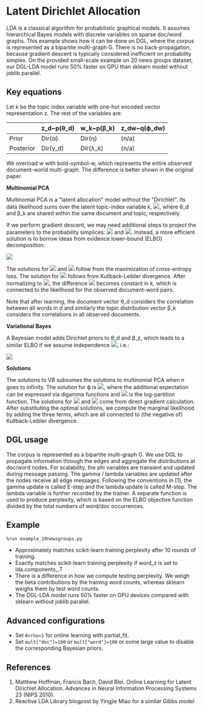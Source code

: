Latent Dirichlet Allocation
===
LDA is a classical algorithm for probabilistic graphical models. It assumes 
hierarchical Bayes models with discrete variables on sparse doc/word graphs.
This example shows how it can be done on DGL,
where the corpus is represented as a bipartite multi-graph G.
There is no back-propagation, because gradient descent is typically considered
inefficient on probability simplex.
On the provided small-scale example on 20 news groups dataset, our DGL-LDA model runs
50% faster on GPU than sklearn model without joblib parallel.

Key equations
---

<!-- https://editor.codecogs.com/ -->

Let k be the topic index variable with one-hot encoded vector representation z. The rest of the variables are:

|             | z_d\~p(θ_d) | w_k\~p(β_k) | z_dw\~q(ϕ_dw) |
|-------------|-------------|-------------|---------------|
| Prior       | Dir(α)      | Dir(η)      |     (n/a)     |
| Posterior   | Dir(γ_d)    | Dir(λ_k)    |     (n/a)     |

We overload w with bold-symbol-w, which represents the entire observed document-world multi-graph. The difference is better shown in the original paper.

**Multinomial PCA**

Multinomial PCA is a "latent allocation" model without the "Dirichlet".
Its data likelihood sums over the latent topic-index variable k,
<img src="https://latex.codecogs.com/svg.image?\inline&space;p(w_{di}|\theta_d,\beta)=\sum_k\theta_{dk}\beta_{kw}"/>,
where θ_d and β_k are shared within the same document and topic, respectively.

If we perform gradient descent, we may need additional steps to project the parameters to the probability simplices:
<img src="https://latex.codecogs.com/svg.image?\inline&space;\sum_k\theta_{dk}=1"/>
and
<img src="https://latex.codecogs.com/svg.image?\inline&space;\sum_w\beta_{kw}=1"/>.
Instead, a more efficient solution is to borrow ideas from evidence lower-bound (ELBO) decomposition:

<!--
\log p(w) \geq \mathcal{L}(w,\phi)
\stackrel{def}{=}
\mathbb{E}_q [\log p(w,z;\theta,\beta) - \log q(z;\phi)]
\\=
\mathbb{E}_q [\log p(w|z;\beta) + \log p(z;\theta) - \log q(z;\phi)]
\\=
\sum_{dwk}n_{dw}\phi_{dwk} [\log\beta_{kw} + \log \theta_{dk} - \log \phi_{dwk}]
-->

<img src="https://latex.codecogs.com/svg.image?\log&space;p(w)&space;\geq&space;\mathcal{L}(w,\phi)\stackrel{def}{=}\mathbb{E}_q&space;[\log&space;p(w,z;\theta,\beta)&space;-&space;\log&space;q(z;\phi)]\\=\mathbb{E}_q&space;[\log&space;p(w|z;\beta)&space;&plus;&space;\log&space;p(z;\theta)&space;-&space;\log&space;q(z;\phi)]\\=\sum_{dwk}n_{dw}\phi_{dwk}&space;[\log\beta_{kw}&space;&plus;&space;\log&space;\theta_{dk}&space;-&space;\log&space;\phi_{dwk}]"/>

The solutions for
<img src="https://latex.codecogs.com/svg.image?\inline&space;\theta_{dk}\propto\sum_wn_{dw}\phi_{dwk}"/>
and
<img src="https://latex.codecogs.com/svg.image?\inline&space;\beta_{kw}\propto\sum_dn_{dw}\phi_{dwk}"/>
follow from the maximization of cross-entropy loss.
The solution for
<img src="https://latex.codecogs.com/svg.image?\inline&space;\phi_{dwk}\propto&space;\theta_{dk}\beta_{kw}"/>
follows from Kullback-Leibler divergence.
After normalizing to
<img src="https://latex.codecogs.com/svg.image?\inline&space;\sum_k\phi_{dwk}=1"/>,
the difference
<img src="https://latex.codecogs.com/svg.image?\inline&space;\ell_{dw}=\log\beta_{kw}+\log\theta_{dk}-\log\phi_{dwk}"/>
becomes constant in k,
which is connected to the likelihood for the observed document-word pairs.

Note that after learning, the document vector θ_d considers the correlation between all words in d and similarly the topic distribution vector β_k considers the correlations in all observed documents.

**Variational Bayes**

A Bayesian model adds Dirichlet priors to θ_d and β_z, which leads to a similar ELBO if we assume independence
<img src="https://latex.codecogs.com/svg.image?\inline&space;q(z,\theta,\beta;\phi,\gamma,\lambda)=q(z;\phi)q(\theta;\gamma)q(\beta;\lambda)"/>,
i.e.:

<!--
\log p(w;\alpha,\eta) \geq \mathcal{L}(w,\phi,\gamma,\lambda)
\stackrel{def}{=}
\mathbb{E}_q [\log p(w,z,\theta,\beta;\alpha,\eta) - \log q(z,\theta,\beta;\phi,\gamma,\lambda)]
\\=
\mathbb{E}_q \left[
\log p(w|z,\beta) + \log p(z|\theta) - \log q(z;\phi)
+\log p(\theta;\alpha) - \log q(\theta;\gamma)
+\log p(\beta;\eta) - \log q(\beta;\lambda)
\right]
\\=
\sum_{dwk}n_{dw}\phi_{dwk} (\mathbb{E}_{\lambda_k}[\log\beta_{kw}] + \mathbb{E}_{\gamma_d}[\log \theta_{dk}] - \log \phi_{dwk})
\\+\sum_{d}\left[
(\alpha-\gamma_d)^\top\mathbb{E}_{\gamma_d}[\log\theta_d]
-(\log B(\alpha 1_K) - \log B(\gamma_d))
\right]
\\+\sum_{k}\left[
(\eta-\lambda_k)^\top\mathbb{E}_{\lambda_k}[\log\beta_k]
-(\log B(\eta 1_W) - \log B(\lambda_k))
\right]
 -->

<img src="https://latex.codecogs.com/svg.image?\log&space;p(w;\alpha,\eta)&space;\geq&space;\mathcal{L}(w,\phi,\gamma,\lambda)\stackrel{def}{=}\mathbb{E}_q&space;[\log&space;p(w,z,\theta,\beta;\alpha,\eta)&space;-&space;\log&space;q(z,\theta,\beta;\phi,\gamma,\lambda)]\\=\mathbb{E}_q&space;\left[\log&space;p(w|z,\beta)&space;&plus;&space;\log&space;p(z|\theta)&space;-&space;\log&space;q(z;\phi)&plus;\log&space;p(\theta;\alpha)&space;-&space;\log&space;q(\theta;\gamma)&plus;\log&space;p(\beta;\eta)&space;-&space;\log&space;q(\beta;\lambda)\right]\\=\sum_{dwk}n_{dw}\phi_{dwk}&space;(\mathbb{E}_{\lambda_k}[\log\beta_{kw}]&space;&plus;&space;\mathbb{E}_{\gamma_d}[\log&space;\theta_{dk}]&space;-&space;\log&space;\phi_{dwk})\\&plus;\sum_{d}\left[(\alpha-\gamma_d)^\top\mathbb{E}_{\gamma_d}[\log\theta_d]-(\log&space;B(\alpha&space;1_K)&space;-&space;\log&space;B(\gamma_d))\right]\\&plus;\sum_{k}\left[(\eta-\lambda_k)^\top\mathbb{E}_{\lambda_k}[\log\beta_k]-(\log&space;B(\eta&space;1_W)&space;-&space;\log&space;B(\lambda_k))\right]"/>


**Solutions**

The solutions to VB subsumes the solutions to multinomial PCA when n goes to infinity.
The solution for ϕ is
<img src="https://latex.codecogs.com/svg.image?\inline&space;\log\phi_{dwk}=\mathbb{E}_{\gamma_d}[\log\theta_{dk}]+\mathbb{E}_{\lambda_k}[\log\beta_{kw}]-\ell_{dw}"/>,
where the additional expectation can be expressed via digamma functions
and
<img src="https://latex.codecogs.com/svg.image?\inline&space;\ell_{dw}=\log\sum_k\exp(\mathbb{E}_{\gamma_d}[\log\theta_{dk}]+\mathbb{E}_{\lambda_k}[\log\beta_{kw}])"/>
is the log-partition function.
The solutions for
<img src="https://latex.codecogs.com/svg.image?\inline&space;\gamma_{dk}=\alpha+\sum_wn_{dw}\phi_{dwk}"/>
and
<img src="https://latex.codecogs.com/svg.image?\inline&space;\lambda_{kw}=\eta+\sum_dn_{dw}\phi_{dwk}"/>
come from direct gradient calculation.
After substituting the optimal solutions, we compute the marginal likelihood by adding the three terms, which are all connected to (the negative of) Kullback-Leibler divergence.

DGL usage
---

The corpus is represented as a bipartite multi-graph G.
We use DGL to propagate information through the edges and aggregate the distributions at doc/word nodes.
For scalability, the phi variables are transient and updated during message passing.
The gamma / lambda variables are updated after the nodes receive all edge messages.
Following the conventions in [1], the gamma update is called E-step and the lambda update is called M-step.
The lambda variable is further recorded by the trainer.
A separate function is used to produce perplexity, which is based on the ELBO objective function divided by the total numbers of word/doc occurrences.

Example
---
`%run example_20newsgroups.py`

 * Approximately matches scikit-learn training perplexity after 10 rounds of training.
 * Exactly matches scikit-learn training perplexity if word_z is set to lda.components_.T
 * There is a difference in how we compute testing perplexity. We weigh the beta contributions by the training word counts, whereas sklearn weighs them by test word counts.
 * The DGL-LDA model runs 50% faster on GPU devices compared with sklearn without joblib parallel.

Advanced configurations
---
 * Set `0<rho<1` for online learning with partial_fit.
 * Set `mult["doc"]=100` or `mult["word"]=100` or some large value to disable the corresponding Bayesian priors.

References
---

1. Matthew Hoffman, Francis Bach, David Blei. Online Learning for Latent
Dirichlet Allocation. Advances in Neural Information Processing Systems 23
(NIPS 2010).
2. Reactive LDA Library blogpost by Yingjie Miao for a similar Gibbs model
